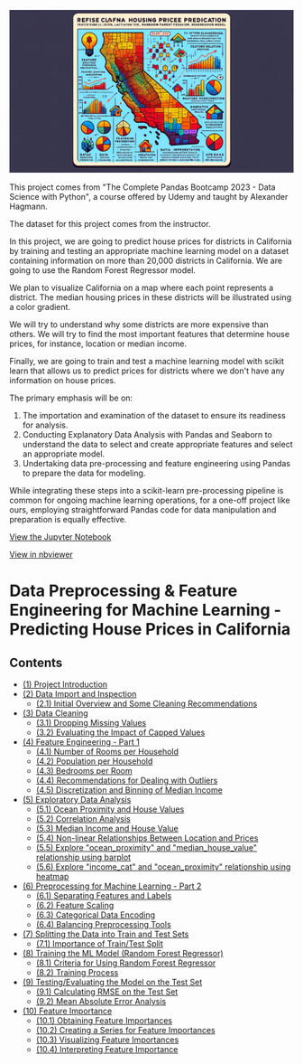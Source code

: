 ![Data Preprocessing & Feature Engineering for Machine Learning - Predicting House Prices in California](./support_files/readme_image.jpg)

This project comes from "The Complete Pandas Bootcamp 2023 - Data Science with Python", a course offered by Udemy
and taught by Alexander Hagmann. 

The dataset for this project comes from the instructor.

In this project, we are going to predict house prices for districts in California by training and testing an appropriate machine learning model on a dataset containing information on more than 20,000 districts in California. We are going to use the Random Forest Regressor model. 

We plan to visualize California on a map where each point represents a district. The median housing prices in these districts will be illustrated using a color gradient.

We will try to understand why some districts are more expensive than others. We will try to find the most important features that determine house prices, for instance, location or median income.

Finally, we are going to train and test a machine learning model with scikit learn that allows us to predict prices for districts where we don't have any information on house prices.

The primary emphasis will be on:

1. The importation and examination of the dataset to ensure its readiness for analysis.
2. Conducting Explanatory Data Analysis with Pandas and Seaborn to understand the data to select and create appropriate features and select an appropriate model.
3. Undertaking data pre-processing and feature engineering using Pandas to prepare the data for modeling.

While integrating these steps into a scikit-learn pre-processing pipeline is common for ongoing machine learning operations, for a one-off project like ours, employing straightforward Pandas code for data manipulation and preparation is equally effective. 

[View the Jupyter Notebook](https://github.com/Pacode74/CA-HousePrice-Predictor/blob/main/MachineLearning_Predict_House_Prices.ipynb)

[View in nbviewer](https://nbviewer.jupyter.org/github/Pacode74/CA-HousePrice-Predictor/blob/main/MachineLearning_Predict_House_Prices.ipynb)


# Data Preprocessing & Feature Engineering for Machine Learning - Predicting House Prices in California


## Contents
- [(1) Project Introduction](#1-project-introduction)
- [(2) Data Import and Inspection](#2-data-import-and-inspection)
  - [(2.1) Initial Overview and Some Cleaning Recommendations](#21-initial-overview-and-some-cleaning-recommendations)
- [(3) Data Cleaning](#3-data-cleaning)
  - [(3.1) Dropping Missing Values](#31-dropping-missing-values)
  - [(3.2) Evaluating the Impact of Capped Values](#32-evaluating-the-impact-of-capped-values)
- [(4) Feature Engineering - Part 1](#4-feature-engineering---part-1)
  - [(4.1) Number of Rooms per Household](#41-number-of-rooms-per-household)
  - [(4.2) Population per Household](#42-population-per-household)
  - [(4.3) Bedrooms per Room](#43-bedrooms-per-room)
  - [(4.4) Recommendations for Dealing with Outliers](#44-recommendations-for-dealing-with-outliers)
  - [(4.5) Discretization and Binning of Median Income](#45-discretization-and-binning-of-median-income)
- [(5) Exploratory Data Analysis](#5-exploratory-data-analysis)
  - [(5.1) Ocean Proximity and House Values](#51-ocean-proximity-and-house-values)
  - [(5.2) Correlation Analysis](#52-correlation-analysis)
  - [(5.3) Median Income and House Value](#53-median-income-and-house-value)
  - [(5.4) Non-linear Relationships Between Location and Prices](#54-non-linear-relationships-between-location-and-prices)
  - [(5.5) Explore "ocean_proximity" and "median_house_value" relationship using barplot](#55-explore-ocean-proximity-and-median-house-value)
  - [(5.6) Explore "income_cat" and "ocean_proximity" relationship using heatmap](#56-explore-income-cat-and-ocean-proximity)
- [(6) Preprocessing for Machine Learning - Part 2](#6-preprocessing-for-machine-learning---part-2)
  - [(6.1) Separating Features and Labels](#61-separating-features-and-labels)
  - [(6.2) Feature Scaling](#62-feature-scaling)
  - [(6.3) Categorical Data Encoding](#63-categorical-data-encoding)
  - [(6.4) Balancing Preprocessing Tools](#64-balancing-preprocessing-tools)
- [(7) Splitting the Data into Train and Test Sets](#7-splitting-the-data-into-train-and-test-sets)
  - [(7.1) Importance of Train/Test Split](#71-importance-of-train-test-split)
- [(8) Training the ML Model (Random Forest Regressor)](#8-training-the-ml-model-random-forest-regressor)
  - [(8.1) Criteria for Using Random Forest Regressor](#81-criteria-for-using-random-forest-regressor)
  - [(8.2) Training Process](#82-training-process)
- [(9) Testing/Evaluating the Model on the Test Set](#9-testingevaluating-the-model-on-the-test-set)
  - [(9.1) Calculating RMSE on the Test Set](#91-calculating-rmse-on-the-test-set)
  - [(9.2) Mean Absolute Error Analysis](#92-mean-absolute-error-analysis)
- [(10) Feature Importance](#10-feature-importance)
  - [(10.1) Obtaining Feature Importances](#101-obtaining-feature-importances)
  - [(10.2) Creating a Series for Feature Importances](#102-creating-a-series-for-feature-importances)
  - [(10.3) Visualizing Feature Importances](#103-visualizing-feature-importances)
  - [(10.4) Interpreting Feature Importance](#104-interpreting-feature-importance)


